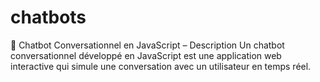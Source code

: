 # chatbots
🤖 Chatbot Conversationnel en JavaScript – Description Un chatbot conversationnel développé en JavaScript est une application web interactive qui simule une conversation avec un utilisateur en temps réel.
